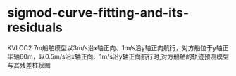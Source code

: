 # sigmod-curve-fitting-and-its-residuals
KVLCC2 7m船舶模型以3m/s沿x轴正向、1m/s沿y轴正向航行，对方船位于y轴正半轴60m，以0.5m/s沿x轴正向、1m/s沿y轴正向航行时,对方船舶的轨迹预测模型与其残差柱状图

